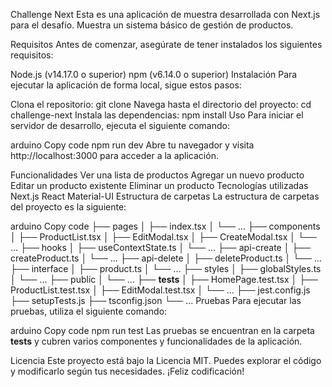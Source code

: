 Challenge Next
Esta es una aplicación de muestra desarrollada con Next.js para el desafío. Muestra un sistema básico de gestión de productos.

Requisitos
Antes de comenzar, asegúrate de tener instalados los siguientes requisitos:

Node.js (v14.17.0 o superior)
npm (v6.14.0 o superior)
Instalación
Para ejecutar la aplicación de forma local, sigue estos pasos:

Clona el repositorio: git clone <repository-url>
Navega hasta el directorio del proyecto: cd challenge-next
Instala las dependencias: npm install
Uso
Para iniciar el servidor de desarrollo, ejecuta el siguiente comando:

arduino
Copy code
npm run dev
Abre tu navegador y visita http://localhost:3000 para acceder a la aplicación.

Funcionalidades
Ver una lista de productos
Agregar un nuevo producto
Editar un producto existente
Eliminar un producto
Tecnologías utilizadas
Next.js
React
Material-UI
Estructura de carpetas
La estructura de carpetas del proyecto es la siguiente:

arduino
Copy code
├── pages
│ ├── index.tsx
│ └── ...
├── components
│ ├── ProductList.tsx
│ ├── EditModal.tsx
│ ├── CreateModal.tsx
│ └── ...
├── hooks
│ ├── useContextState.ts
│ └── ...
├── api-create
│ ├── createProduct.ts
│ └── ...
├── api-delete
│ ├── deleteProduct.ts
│ └── ...
├── interface
│ ├── product.ts
│ └── ...
├── styles
│ ├── globalStyles.ts
│ └── ...
├── public
│ └── ...
├── **tests**
│ ├── HomePage.test.tsx
│ ├── ProductList.test.tsx
│ ├── EditModal.test.tsx
│ └── ...
├── jest.config.js
├── setupTests.js
├── tsconfig.json
└── ...
Pruebas
Para ejecutar las pruebas, utiliza el siguiente comando:

arduino
Copy code
npm run test
Las pruebas se encuentran en la carpeta **tests** y cubren varios componentes y funcionalidades de la aplicación.

Licencia
Este proyecto está bajo la Licencia MIT. Puedes explorar el código y modificarlo según tus necesidades. ¡Feliz codificación!
